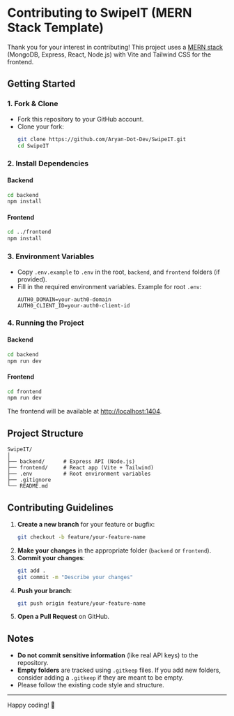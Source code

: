 # Contributing to SwipeIT (MERN Stack Template)

Thank you for your interest in contributing! This project uses a [MERN stack](https://www.mongodb.com/mern-stack) (MongoDB, Express, React, Node.js) with Vite and Tailwind CSS for the frontend.

## Getting Started

### 1. Fork & Clone

- Fork this repository to your GitHub account.
- Clone your fork:
  ```sh
  git clone https://github.com/Aryan-Dot-Dev/SwipeIT.git
  cd SwipeIT
  ```

### 2. Install Dependencies

#### Backend

```sh
cd backend
npm install
```

#### Frontend

```sh
cd ../frontend
npm install
```

### 3. Environment Variables

- Copy `.env.example` to `.env` in the root, `backend`, and `frontend` folders (if provided).
- Fill in the required environment variables. Example for root `.env`:
  ```env
  AUTH0_DOMAIN=your-auth0-domain
  AUTH0_CLIENT_ID=your-auth0-client-id
  ```

### 4. Running the Project

#### Backend

```sh
cd backend
npm run dev
```

#### Frontend

```sh
cd frontend
npm run dev
```

The frontend will be available at [http://localhost:1404](http://localhost:1404).

## Project Structure

```
SwipeIT/
│
├── backend/      # Express API (Node.js)
├── frontend/     # React app (Vite + Tailwind)
├── .env          # Root environment variables
├── .gitignore
└── README.md
```

## Contributing Guidelines

1. **Create a new branch** for your feature or bugfix:
   ```sh
   git checkout -b feature/your-feature-name
   ```
2. **Make your changes** in the appropriate folder (`backend` or `frontend`).
3. **Commit your changes**:
   ```sh
   git add .
   git commit -m "Describe your changes"
   ```
4. **Push your branch**:
   ```sh
   git push origin feature/your-feature-name
   ```
5. **Open a Pull Request** on GitHub.

## Notes

- **Do not commit sensitive information** (like real API keys) to the repository.
- **Empty folders** are tracked using `.gitkeep` files. If you add new folders, consider adding a `.gitkeep` if they are meant to be empty.
- Please follow the existing code style and structure.

---

Happy coding! 🚀
